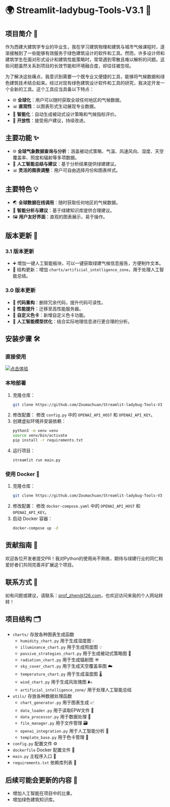 # 🌍 Streamlit-ladybug-Tools-V3.1 🐞

## 项目简介 📖

作为西建大建筑学专业的毕业生，我在学习建筑物理和建筑与城市气候课程时，逐渐接触到了一些能够有效服务于绿色建筑设计的软件和工具。然而，许多设计师和建筑学生在面对形式设计和建筑性能策略时，常常遇到零散且难以解析的问题。这些问题虽然关系到项目的长效节能和环境融合度，却往往被忽视。

为了解决这些痛点，我意识到需要一个既专业又便捷的工具，能够将气候数据和绿色建筑技术结合起来。经过对现有绿色建筑设计软件和工具的研究，我决定开发一个全新的工具。这个工具应当具备以下特点：

- 🌐 **全球化**：用户可以随时获取全球任何地区的气候数据。
- 📊 **直观性**：以图表形式生动展现专业数据。
- 🤖 **智能化**：自动生成被动式设计策略和气候指标评价。
- 🔄 **开放性**：接受用户建议，持续改进。

## 主要功能 ✨

- 🌐 **全球气象数据查询与分析**：涵盖被动式策略、气温、风速风向、湿度、天空覆盖率、照度和辐射等多项数据。
- 🤖 **人工智能总结与建议**：基于分析结果提供绿建建议。
- 📊 **灵活的图表调整**：用户可自由选择月份和图表样式。

## 主要特色 💡

- 🌏 **全球数据在线调用**：随时获取任何地区的气候数据。
- 🧠 **智能分析与建议**：基于绿建知识库提供合理建议。
- 🖼️ **用户友好界面**：直观的图表展示，易于操作。

## 版本更新 🔄

### 3.1 版本更新

- ➕ 增加一键人工智能板块，可以一键获取绿建气候信息报告，方便制作文本。
- 📂 结构更新：增加 `charts/artificial_intelligence_zone`，用于处理人工智能总结。

### 3.0 版本更新

- 🔧 **代码重构**：删除冗余代码，提升代码可读性。
- 🚀 **性能提升**：迁移至高性能服务器。
- 🎨 **自定义色卡**：新增自定义色卡功能。
- 🧩 **人工智能模型优化**：结合实际地理信息进行更合理的分析。

## 安装步骤 🛠️

### 直接使用

[![点击体验](https://img.shields.io/badge/体验一下-007ACC?style=for-the-badge&logo=appveyor&logoColor=white)](http://climate.gbuilding.online/)

### 本地部署

1. 克隆仓库：
   ```bash
   git clone https://github.com/Zoumachuan/Streamlit-ladybug-Tools-V3
   ```
2. 修改配置：
   修改 `config.py` 中的 `OPENAI_API_HOST` 和 `OPENAI_API_KEY`。
3. 创建虚拟环境并安装依赖：
   ```bash
   python3 -m venv venv
   source venv/bin/activate
   pip install -r requirements.txt
   ```
4. 运行项目：
   ```bash
   streamlit run main.py
   ```

### 使用 Docker 🐳

1. 克隆仓库：
   ```bash
   git clone https://github.com/Zoumachuan/Streamlit-ladybug-Tools-V3
   ```
2. 修改配置：
   修改 `docker-compose.yaml` 中的 `OPENAI_API_HOST` 和 `OPENAI_API_KEY`。
3. 启动 Docker 容器：
   ```bash
   docker-compose up -d
   ```

## 贡献指南 🤝

欢迎各位开发者提交PR！我对Python的使用尚不熟练，期待与绿建行业的同仁和爱好者们共同完善并扩展这个项目。

## 联系方式 📧

如有问题或建议，请联系：prof_zhen@126.com，也欢迎访问来我的个人网站转转！

## 项目结构 🗂️

- `charts/` 存放各种图表生成函数
  - `humidity_chart.py` 用于生成湿度图 💧
  - `illuminance_chart.py` 用于生成照度图 💡
  - `passive_strategies_chart.py` 用于生成被动式策略图 🌱
  - `radiation_chart.py` 用于生成辐射图 ☀️
  - `sky_cover_chart.py` 用于生成天空覆盖率图 ☁️
  - `temperature_chart.py` 用于生成温度图 🌡️
  - `wind_chart.py` 用于生成风玫瑰图 🌬️
  - `artificial_intelligence_zone/` 用于处理人工智能总结
- `utils/` 存放各种数据处理函数
  - `chart_generator.py` 用于图表生成 📈
  - `data_loader.py` 用于读取EPW文件 📂
  - `data_processor.py` 用于数据处理 🔄
  - `file_manager.py` 用于文件管理 🗃️
  - `openai_integration.py` 用于人工智能分析 🤖
  - `template_base.py` 用于色卡管理 🎨
- `config.py` 配置文件 ⚙️
- `dockerfile` Docker 配置文件 🐋
- `main.py` 主程序入口 🚪
- `requirements.txt` 依赖库列表 📜

## 后续可能会更新的内容 🔮

- 增加人工智能在项目中的比重。
- 增加绿色建筑知识库。
